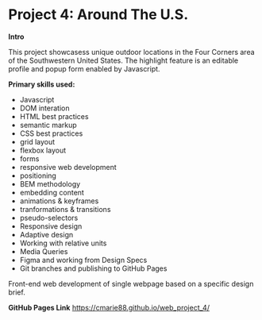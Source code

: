 # Project 4: Around The U.S.

**Intro**

This project showcasess unique outdoor locations in the Four Corners area of the Southwestern United States. The highlight feature is an editable profile and popup form enabled by Javascript.
  
**Primary skills used:**
* Javascript
* DOM interation
* HTML best practices
* semantic markup
* CSS best practices
* grid layout
* flexbox layout  
* forms
* responsive web development
* positioning
* BEM methodology    
* embedding content  
* animations & keyframes  
* tranformations & transitions  
* pseudo-selectors   
* Responsive design
* Adaptive design
* Working with relative units
* Media Queries
* Figma and working from Design Specs
* Git branches and publishing to GitHub Pages
   
Front-end web development of single webpage based on a specific design brief.    

**GitHub Pages Link**
https://cmarie88.github.io/web_project_4/
